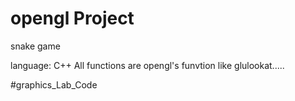 # opengl Project
 snake game 
 
 language: C++
 All functions are opengl's funvtion like glulookat.....
 
 #graphics_Lab_Code
